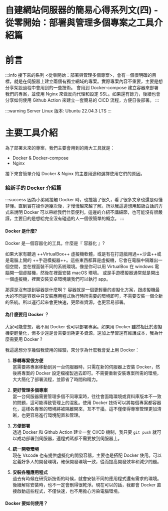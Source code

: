 # 自建網站伺服器的簡易心得系列文(四) - 從零開始：部署與管理多個專案之工具介紹篇

**前言**
===
:::info
接下來的系列 <從零開始：部署與管理多個專案>，會有一個很明確的目標，就是在伺服器上建立兩個有獨立網域的專案。實際專案內容不重要，主要是想分享架設過程中會用到的一些技術。
會用到 Docker-compose 建立容器來部署我們的專案，並使用 Nginx 來做反向代理和設定 SSL。如果還有餘力，後續也會分享如何使用 Github Action 來建立一套簡易的 CICD 流程，方便日後部署。
:::  

:::warning
Server Linux 版本: Ubuntu 22.04.3 LTS
:::  

**主要工具介紹**
===  

為了部署未來的專案，我們主要會用到的兩大工具就是：  

+ Docker & Docker-compose  
+ Nginx  

接下來會簡單介紹 Docker & Nginx 的主要用途和選擇使用它們的原因。

### **給新手的 Docker 介紹篇**  

:::success
因為小弟剛接觸 Docker 時，也撞牆了很久，看了很多文章也還是似懂非懂。直到實在操作過幾次後，才慢慢越來越了解。所以我這邊想用超級白話的方式來說明 Docker 可以帶給我們什麼便利。這邊的介紹不講細節，也可能沒有很嚴謹，主要目的是想給完全沒有碰過的人一個很簡單的概念。
:::  

#### **Docker 是什麼?**  

Docker 是一個容器化的工具。什麼是『 容器化 』?  

如果大家有聽過 ++VirtualBox++ 虛擬機軟體，或是有在打遊戲用過++沙盒++或是電腦上開的 ++手遊模擬器++。這些東西都算是虛擬機，它會在電腦中隔離出一個空間，並在裡面裝不同的系統環境。像是你可以用 VirtualBox 在 windows 電腦開一個虛擬機，然後在裡面安裝 macOS 環境。 或是手遊模擬器通常就是開出一個虛擬機，裡面安裝安卓環境讓我們可以執行 app。  

那還是沒有提到容器是什麼啊？ 容器就是一個更輕量的虛擬化方案，跟虛擬機最大的不同是容器中只安裝應用程式執行時所需要的環境即可，不需要安裝一個全新的系統。所以運行起來會更快速，更節省資源，也更容易部署。

#### **為什麼要用 Docker ？**  

大家可能會想，我不用 Docker 也可以部署專案。如果用 Docker 雖然相比於虛擬機更輕量化，但多少還是會需要消耗更多資源，還加上學習還有維護成本，我為什麼需要用 Docker ?  

我這邊想分享幾個我使用的經驗，來分享為什麼我會愛上用 Docker：  

1. **移轉專案很方便**  
    當需要將專案移動到另一台伺服器時，只需在新的伺服器上安裝 Docker，然後將專案的 Docker 設定檔複製過去即可。不需要重新安裝專案所需的環境，大大簡化了部署流程，並節省了時間和精力。

2. **更好管理多個專案**  
    當一台伺服器需要管理多個不同專案時，往往會面臨環境或資料庫版本不一致的問題，這可能導致管理上的混亂。使用 Docker 技術可以將每個專案都容器化，這樣各專案的環境將被隔離開來，互不干擾。這不僅使得專案管理更加清晰，也更容易進行環境配置和管理。  

3. **方便部署**  
    透過 Docker 和 Github Action 建立一套 CI/CD 機制，我只要 `git push` 就可以成功部署到伺服器，連程式碼都不需要放到伺服器上。  

4. **統一開發環境**  
    現在 Vscode 也有提供虛擬化的開發容器，主要也是搭配 Docker 使用。可以定義好多人的開發環境，確保開發環境一致，從而提高開發效率和減少問題。

5. **安裝各種應用程式**  
    過去有時候在研究新技術的時候，就會安裝不同的應用程式還有需求的環境。後續解除安裝時，也不一定會刪得很乾淨。現在可以的話，我都會 Docker 直接啟動這些程式，不僅快速，也不用擔心污染電腦環境。  

#### **Docker 要如何使用？**  






